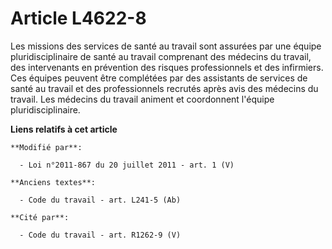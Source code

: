 # Article L4622-8

Les missions des services de santé au travail sont assurées par une équipe pluridisciplinaire de santé au travail comprenant
des médecins du travail, des intervenants en prévention des risques professionnels et des infirmiers. Ces équipes peuvent
être complétées par des assistants de services de santé au travail et des professionnels recrutés après avis des médecins du
travail. Les médecins du travail animent et coordonnent l'équipe pluridisciplinaire.

**Liens relatifs à cet article**

	**Modifié par**:

	  - Loi n°2011-867 du 20 juillet 2011 - art. 1 (V)

	**Anciens textes**:

	  - Code du travail - art. L241-5 (Ab)

	**Cité par**:

	  - Code du travail - art. R1262-9 (V)
